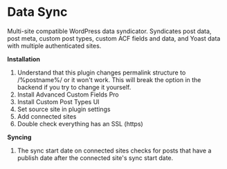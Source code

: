 # Data Sync
Multi-site compatible WordPress data syndicator. Syndicates post data, post meta, custom post types, custom ACF fields and data, and Yoast data with multiple authenticated sites.

<b>Installation</b>
<ol>
<li>Understand that this plugin changes permalink structure to /%postname%/ or it won't work. This will break the option in the backend if you try to change it yourself.</li>
<li>Install Advanced Custom Fields Pro</li>
<li>Install Custom Post Types UI</li>
<li>Set source site in plugin settings</li>
<li>Add connected sites</li>
<li>Double check everything has an SSL (https)</li>
</ol>

<b>Syncing</b>
<ol>
<li>The sync start date on connected sites checks for posts that have a publish date after the connected site's sync start date.</li>
</ol>
